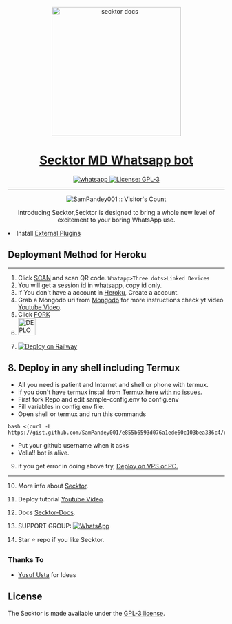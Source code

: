   
<p align="center">  
  <a href="https://citel.vercel.app/">
    <img alt="secktor docs" height="300" src="https://raw.githubusercontent.com/SecktorBot/Brandimages/main/logos/SocialLogo%201.png">
    <h1 align="center">Secktor MD Whatsapp bot</h1>
  </a>
</p>
   
<p align="center">

  <a aria-label="Join our chats" href="https://chat.whatsapp.com/Bl2F9UTVU4CBfZU6eVnrbCl" target="_blank">
    <img alt="whatsapp" src="https://img.shields.io/badge/Join Group-25D366?style=for-the-badge&logo=whatsapp&logoColor=white" />
  </a>
 
  <a aria-label="Secktor is free to use" href="https://github.com/SamPandey001/Secktor-Md/blob/main/LICENCE" target="_blank">
    <img alt="License: GPL-3" src="https://badges.frapsoft.com/os/gpl/gpl.png?v=103)](https://opensource.org/licenses/GPL-3.0/" target="_blank" />
  </a>
</p>


---

<p align="center"><img src="https://profile-counter.glitch.me/{SamPandey001}/count.svg" alt="SamPandey001 :: Visitor's Count" /></p>

  <p align="center"> Introducing Secktor,Secktor is designed to bring a whole new level of excitement to your boring WhatsApp use. </p

- Install [External Plugins](https://github.com/SamPandey001/Secktor-Plugins)
## Deployment Method for Heroku
---
1. Click [SCAN](https://secktorbot.herokuapp.com/session) and scan QR code. `Whatapp>Three dots>Linked Devices`
2. You will get a session id in whatsapp, copy id only.
3. If You don't have a account in [Heroku](https://signup.heroku.com/), Create a account.
4.  Grab a Mongodb uri from [Mongodb](https://signup.mongodb.com) for more instructions check yt video [Youtube Video](https://youtu.be/4u0uv3IiAAc).
5. Click [FORK](https://github.com/SamPandey001/Secktor-MD/fork)
6.  <a href="https://secktorbot.herokuapp.com/deploy">
    <img alt="DEPLOY on Heroku" height="40" src="https://www.herokucdn.com/deploy/button.svg">
  </a>
  
7.  [![Deploy on Railway](https://railway.app/button.svg)](https://railway.app/new/template/hbw5a1?referralCode=okazYt)
  
## 8. Deploy in any shell including Termux
-  All you need is patient and Internet and shell or phone with termux.
-  If you don't have termux install from [Termux here with no issues.](https://f-droid.org/repo/com.termux_118.apk)
-  First fork Repo and edit sample-config.env to config.env
-  Fill variables in config.env file.
-  Open shell or termux and run this commands

  ```
  bash <(curl -L https://gist.github.com/SamPandey001/e855b6593d076a1ede60c103bea336c4/raw)
  ```

-  Put your github username when it asks
-  Volla!! bot is alive.


9. if you get error in doing above try, [Deploy on VPS or PC.](https://github.com/SamPandey001/Secktor-Md/blob/main/deploy-on-vps.md)
---
10. More info about [Secktor](https://secktorbot.herokuapp.com/).
11. Deploy tutorial [Youtube Video](https://www.youtube.com/watch?v=7YWI50BDO5o).
12. Docs [Secktor-Docs](https://citel.vercel.app/).

13. SUPPORT GROUP: <a href="https://chat.whatsapp.com/Bl2F9UTVU4CBfZU6eVnrbCl"><img alt="WhatsApp" src="https://camo.githubusercontent.com/2157131829ac512183ee8f8b6c6f803688a4cc66a2e686602844e80478401a7c/68747470733a2f2f696d672e736869656c64732e696f2f62616467652f4a6f696e2047726f75702d3235443336363f7374796c653d666f722d7468652d6261646765266c6f676f3d7768617473617070266c6f676f436f6c6f723d7768697465"/></a>

14. Star ⭐ repo if you like Secktor.
### Thanks To

- [Yusuf Usta](https://github.com/yusufusta) for Ideas

## License

The Secktor is made available under the [GPL-3 license](https://github.com/SamPandey001/Secktor-Md/blob/main/LICENCE). 
